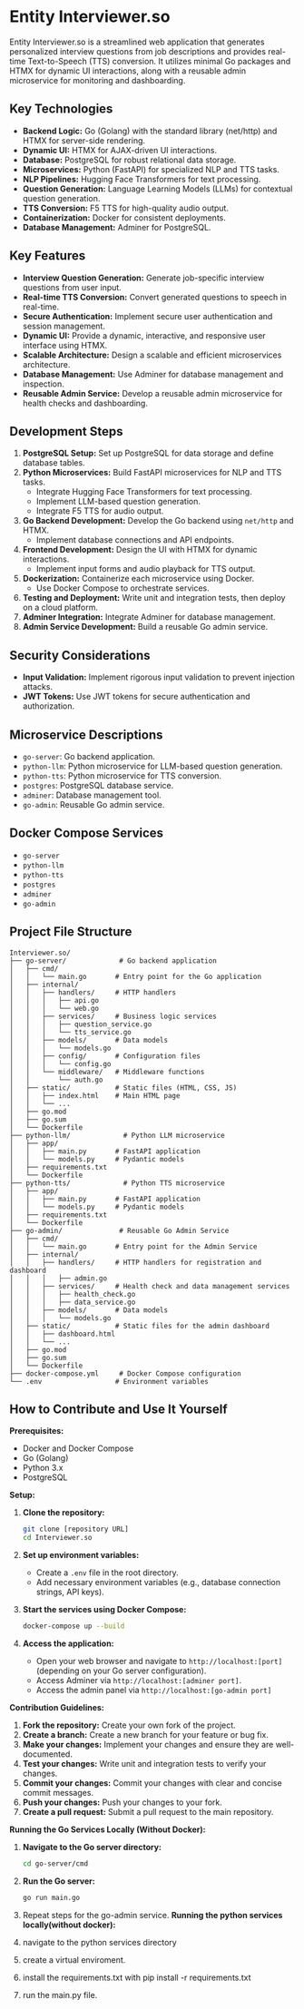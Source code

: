 # Entity Interviewer.so

Entity Interviewer.so is a streamlined web application that generates personalized interview questions from job descriptions and provides real-time Text-to-Speech (TTS) conversion. It utilizes minimal Go packages and HTMX for dynamic UI interactions, along with a reusable admin microservice for monitoring and dashboarding.

## Key Technologies

-   **Backend Logic:** Go (Golang) with the standard library (net/http) and HTMX for server-side rendering.
-   **Dynamic UI:** HTMX for AJAX-driven UI interactions.
-   **Database:** PostgreSQL for robust relational data storage.
-   **Microservices:** Python (FastAPI) for specialized NLP and TTS tasks.
-   **NLP Pipelines:** Hugging Face Transformers for text processing.
-   **Question Generation:** Language Learning Models (LLMs) for contextual question generation.
-   **TTS Conversion:** F5 TTS for high-quality audio output.
-   **Containerization:** Docker for consistent deployments.
-   **Database Management:** Adminer for PostgreSQL.

## Key Features

-   **Interview Question Generation:** Generate job-specific interview questions from user input.
-   **Real-time TTS Conversion:** Convert generated questions to speech in real-time.
-   **Secure Authentication:** Implement secure user authentication and session management.
-   **Dynamic UI:** Provide a dynamic, interactive, and responsive user interface using HTMX.
-   **Scalable Architecture:** Design a scalable and efficient microservices architecture.
-   **Database Management:** Use Adminer for database management and inspection.
-   **Reusable Admin Service:** Develop a reusable admin microservice for health checks and dashboarding.

## Development Steps

1.  **PostgreSQL Setup:** Set up PostgreSQL for data storage and define database tables.
2.  **Python Microservices:** Build FastAPI microservices for NLP and TTS tasks.
    -   Integrate Hugging Face Transformers for text processing.
    -   Implement LLM-based question generation.
    -   Integrate F5 TTS for audio output.
3.  **Go Backend Development:** Develop the Go backend using `net/http` and HTMX.
    -   Implement database connections and API endpoints.
4.  **Frontend Development:** Design the UI with HTMX for dynamic interactions.
    -   Implement input forms and audio playback for TTS output.
5.  **Dockerization:** Containerize each microservice using Docker.
    -   Use Docker Compose to orchestrate services.
6.  **Testing and Deployment:** Write unit and integration tests, then deploy on a cloud platform.
7.  **Adminer Integration:** Integrate Adminer for database management.
8.  **Admin Service Development:** Build a reusable Go admin service.

## Security Considerations

-   **Input Validation:** Implement rigorous input validation to prevent injection attacks.
-   **JWT Tokens:** Use JWT tokens for secure authentication and authorization.

## Microservice Descriptions

-   `go-server`: Go backend application.
-   `python-llm`: Python microservice for LLM-based question generation.
-   `python-tts`: Python microservice for TTS conversion.
-   `postgres`: PostgreSQL database service.
-   `adminer`: Database management tool.
-   `go-admin`: Reusable Go admin service.

## Docker Compose Services

-   `go-server`
-   `python-llm`
-   `python-tts`
-   `postgres`
-   `adminer`
-   `go-admin`

## Project File Structure

```
Interviewer.so/
├── go-server/             # Go backend application
│   ├── cmd/
│   │   └── main.go       # Entry point for the Go application
│   ├── internal/
│   │   ├── handlers/     # HTTP handlers
│   │   │   ├── api.go
│   │   │   └── web.go
│   │   ├── services/     # Business logic services
│   │   │   ├── question_service.go
│   │   │   └── tts_service.go
│   │   ├── models/       # Data models
│   │   │   └── models.go
│   │   ├── config/       # Configuration files
│   │   │   └── config.go
│   │   └── middleware/   # Middleware functions
│   │       └── auth.go
│   ├── static/           # Static files (HTML, CSS, JS)
│   │   ├── index.html    # Main HTML page
│   │   └── ...
│   ├── go.mod
│   ├── go.sum
│   └── Dockerfile
├── python-llm/             # Python LLM microservice
│   ├── app/
│   │   ├── main.py       # FastAPI application
│   │   └── models.py     # Pydantic models
│   ├── requirements.txt
│   └── Dockerfile
├── python-tts/             # Python TTS microservice
│   ├── app/
│   │   ├── main.py       # FastAPI application
│   │   └── models.py     # Pydantic models
│   ├── requirements.txt
│   └── Dockerfile
├── go-admin/              # Reusable Go Admin Service
│   ├── cmd/
│   │   └── main.go       # Entry point for the Admin Service
│   ├── internal/
│   │   ├── handlers/     # HTTP handlers for registration and dashboard
│   │   │   ├── admin.go
│   │   ├── services/     # Health check and data management services
│   │   │   ├── health_check.go
│   │   │   ├── data_service.go
│   │   ├── models/       # Data models
│   │   │   └── models.go
│   ├── static/           # Static files for the admin dashboard
│   │   ├── dashboard.html
│   │   └── ...
│   ├── go.mod
│   ├── go.sum
│   └── Dockerfile
├── docker-compose.yml     # Docker Compose configuration
└── .env                  # Environment variables
```

## How to Contribute and Use It Yourself

**Prerequisites:**

-   Docker and Docker Compose
-   Go (Golang)
-   Python 3.x
-   PostgreSQL

**Setup:**

1.  **Clone the repository:**

    ```bash
    git clone [repository URL]
    cd Interviewer.so
    ```

2.  **Set up environment variables:**

    -   Create a `.env` file in the root directory.
    -   Add necessary environment variables (e.g., database connection strings, API keys).

3.  **Start the services using Docker Compose:**

    ```bash
    docker-compose up --build
    ```

4.  **Access the application:**

    -   Open your web browser and navigate to `http://localhost:[port]` (depending on your Go server configuration).
    -   Access Adminer via `http://localhost:[adminer port]`.
    -   Access the admin panel via `http://localhost:[go-admin port]`

**Contribution Guidelines:**

1.  **Fork the repository:** Create your own fork of the project.
2.  **Create a branch:** Create a new branch for your feature or bug fix.
3.  **Make your changes:** Implement your changes and ensure they are well-documented.
4.  **Test your changes:** Write unit and integration tests to verify your changes.
5.  **Commit your changes:** Commit your changes with clear and concise commit messages.
6.  **Push your changes:** Push your changes to your fork.
7.  **Create a pull request:** Submit a pull request to the main repository.

**Running the Go Services Locally (Without Docker):**

1.  **Navigate to the Go server directory:**

    ```bash
    cd go-server/cmd
    ```

2.  **Run the Go server:**

    ```bash
    go run main.go
    ```

3.  Repeat steps for the go-admin service.
**Running the python services locally(without docker):**

1. navigate to the python services directory
2. create a virtual enviroment.
3. install the requirements.txt with pip install -r requirements.txt
4. run the main.py file.